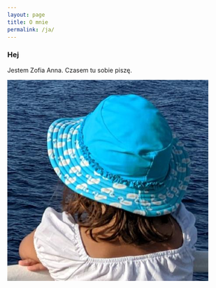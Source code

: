 ```yaml
---
layout: page
title: O mnie
permalink: /ja/
---
```


### Hej

Jestem Zofia Anna. Czasem tu sobie piszę.

![Zofia Anna](/images/zofiaanna.jpg)
